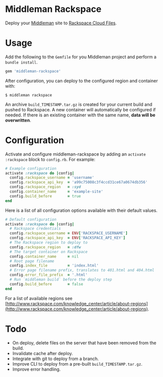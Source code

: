 # Middleman Rackspace

Deploy your [Middleman](https://middlemanapp.com/) site to [Rackspace Cloud Files](http://www.rackspace.com/cloud/files).

# Usage

Add the following to the `Gemfile` for you Middleman project and perform a `bundle install`.

```ruby
gem 'middleman-rackspace'
```

After configuration, you can deploy to the configured region and container with:

```
$ middleman rackspace
```

An archive `build_TIMESTAMP.tar.gz` is created for your current build and pushed to Rackspace. A new container will automatically be configured if needed. If there is an existing container with the same name, **data will be overwritten**.

# Configuration

Activate and configure middleman-rackspace by adding an `activate :rackspace` block to `config.rb`. For example:

```ruby
# Example configuration
activate :rackspace do |config|
  config.rackspace_username = 'username'
  config.rackspace_api_key  = 'a99c75008c3f4ccd31ce67a0674db356'
  config.rackspace_region   = :syd
  config.container_name     = 'example-site'
  config.build_before       = true
end
```

Here is a list of all configuration options available with their default values.

```ruby
# Default configuration
activate :rackspace do |config|
  # Rackspace credentials
  config.rackspace_username = ENV['RACKSPACE_USERNAME']
  config.rackspace_api_key  = ENV['RACKSPACE_API_KEY']
  # The Rackspace region to deploy to
  config.rackspace_region   = :dfw
  # The target container on Rackspace
  config.container_name     = nil
  # Root page filename
  config.index_file         = 'index.html'
  # Error page filename prefix, translates to 401.html and 404.html
  config.error_file_prefix  = '.html'
  # Run `middleman build` before the deploy step
  config.build_before       = false
end
```

For a list of available regions see [http://www.rackspace.com/knowledge_center/article/about-regions](http://www.rackspace.com/knowledge_center/article/about-regions).

# Todo

* On deploy, delete files on the server that have been removed from the build.
* Invalidate cache after deploy.
* Integrate with git to deploy from a branch.
* Improve CLI to deploy from a pre-built `build_TIMESTAMP.tar.gz`.
* Improve error handling.
